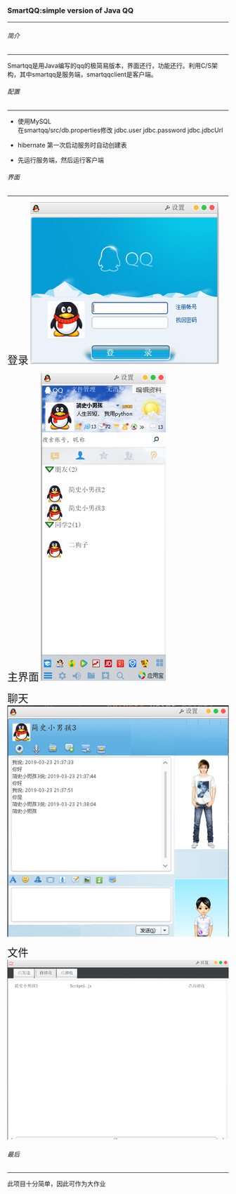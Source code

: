 ### SmartQQ:simple version of Java QQ

----------
###### 简介
----
Smartqq是用Java编写的qq的极简易版本，界面还行，功能还行。利用C/S架构，其中smartqq是服务端，smartqqclient是客户端。
###### 配置
----

 - 使用MySQL  
 在smartqq/src/db.properties修改
 jdbc.user jdbc.password jdbc.jdbcUrl
 
 - hibernate
 第一次启动服务时自动创建表
 
 - 先运行服务端，然后运行客户端
 ###### 界面
 ----
 <font size="5">登录</font>
![enter description here](https://github.com/qq1679781770/smartqq/blob/master/img/denglu.png)


<font size="5">主界面</font>
![enter description here](https://github.com/qq1679781770/smartqq/blob/master/img/main.png)


<font size="5">聊天</font>
![enter description here](https://github.com/qq1679781770/smartqq/blob/master/img/chat.png)

<font size="5">文件</font>
![enter description here](https://github.com/qq1679781770/smartqq/blob/master/img/file.png)

###### 最后
----
此项目十分简单，因此可作为大作业

 